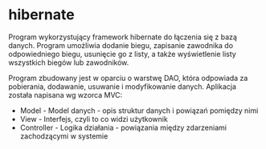 # hibernate

Program wykorzystujący framework hibernate do łączenia się z bazą danych. Program umożliwia dodanie biegu, zapisanie zawodnika do odpowiedniego biegu, 
usunięcie go z listy, a także wyświetlenie listy wszystkich biegów lub zawodników. 

Program zbudowany jest w oparciu o warstwę DAO, która odpowiada za pobierania, dodawanie, usuwanie i modyfikowanie danych. Aplikacja została napisana wg wzorca MVC:
* Model - Model danych - opis struktur danych i powiązań pomiędzy nimi
* View - Interfejs, czyli to co widzi użytkownik
* Controller - Logika działania - powiązania między zdarzeniami zachodzącymi w systemie
